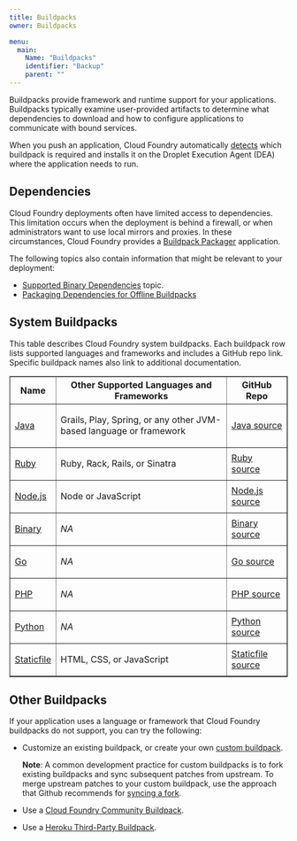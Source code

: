 ```yaml
---
title: Buildpacks
owner: Buildpacks

menu:
  main:
    Name: "Buildpacks"
    identifier: "Backup"
    parent: ""
---
```


<strong></strong>

Buildpacks provide framework and runtime support for your applications.
Buildpacks typically examine user-provided artifacts to determine what dependencies to download and how to configure applications to communicate with bound services.

When you push an application, Cloud Foundry automatically [detects](./detection.html) which buildpack is required and installs it on the Droplet Execution Agent (DEA) where the application needs to run.

## Dependencies ##

Cloud Foundry deployments often have limited access to dependencies.
This limitation occurs when the deployment is behind a firewall, or
when administrators want to use local mirrors and proxies.
In these circumstances, Cloud Foundry provides a
[Buildpack Packager](https://github.com/cf-buildpacks/buildpack-packager) application.

The following topics also contain information that might be relevant to your deployment:

* [Supported Binary Dependencies](./supported-binary-dependencies.html) topic.
* [Packaging Dependencies for Offline Buildpacks](./depend-pkg-offline.html)

## System Buildpacks

This table describes Cloud Foundry system buildpacks. Each buildpack row lists supported languages and frameworks and includes a GitHub repo link. Specific buildpack names also link to additional documentation.

<table border="1" class="nice" >
  <tr>
    <th>Name</th>
    <th>Other Supported Languages and Frameworks</th>
    <th>GitHub Repo</th>
  </tr>
  <tr>
    <td><a href="./java/index.html">Java</a></td>
    <td><p>Grails, Play, Spring, or any other JVM-based language or framework</p></td>
    <td><a href="https://github.com/cloudfoundry/java-buildpack">Java source</a></td>
  </tr>
  <tr>
    <td><a href="./ruby/index.html">Ruby</a></td>
    <td><p>Ruby, Rack, Rails, or Sinatra</p></td>
    <td><a href="https://github.com/cloudfoundry/ruby-buildpack">Ruby source</a></td>
  </tr>
  <tr>
    <td><a href="./node/index.html">Node.js</a></td>
    <td><p>Node or JavaScript</p></td>
    <td><a href="https://github.com/cloudfoundry/nodejs-buildpack">Node.js source</a></td>
  </tr>
  <tr>
    <td><a href="./binary/index.html">Binary</a></td>
    <td><p><i>NA</i></p></td>
    <td><a href="https://github.com/cloudfoundry/binary-buildpack">Binary source</a></td>
  </tr>
  <tr>
    <td><a href="./go/index.html">Go</a></td>
    <td><p><i>NA</i></p></td>
    <td><a href="https://github.com/cloudfoundry/go-buildpack">Go source</a></td>
  </tr>
  <tr>
    <td><a href="./php/index.html">PHP</a></td>
    <td><p><i>NA</i></p></td>
    <td><a href="https://github.com/cloudfoundry/php-buildpack">PHP source</a></td>
  </tr>
  <tr>
    <td><a href="./python/index.html">Python</a></td>
    <td><p><i>NA</i></p></td>
    <td><a href="https://github.com/cloudfoundry/python-buildpack">Python source</a></td>
  </tr>
  <tr>
    <td><a href="./staticfile/index.html">Staticfile</a></td>
    <td><p>HTML, CSS, or JavaScript</p></td>
    <td><a href="https://github.com/cloudfoundry/staticfile-buildpack">Staticfile source</a></td>
  </tr>
</table>

## Other Buildpacks

If your application uses a language or framework that Cloud Foundry buildpacks do not support, you can try the following:

* Customize an existing buildpack, or create your own [custom buildpack](./custom.html).
  <p class="note"><strong>Note</strong>: A common development practice for custom buildpacks is to fork existing buildpacks and sync subsequent patches from upstream. To merge upstream patches to your custom buildpack, use the approach that Github recommends for <a href="https://help.github.com/articles/syncing-a-fork">syncing a fork</a>.</p>

* Use a [Cloud Foundry Community Buildpack][c].
* Use a [Heroku Third-Party Buildpack][h].

[c]: https://github.com/cloudfoundry-community/cf-docs-contrib/wiki/Buildpacks
[h]: https://devcenter.heroku.com/articles/third-party-buildpacks

